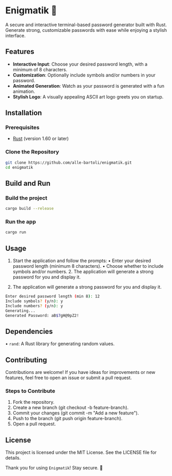 # Enigmatik 🔐

A secure and interactive terminal-based password generator built with Rust.
Generate strong, customizable passwords with ease while enjoying a stylish interface.

## Features

- **Interactive Input**: Choose your desired password length, with a minimum of 8 characters.
- **Customization**: Optionally include symbols and/or numbers in your password.
- **Animated Generation**: Watch as your password is generated with a fun animation.
- **Stylish Logo**: A visually appealing ASCII art logo greets you on startup.

## Installation

### Prerequisites

- [Rust](https://www.rust-lang.org/tools/install) (version 1.60 or later)

### Clone the Repository

```bash
git clone https://github.com/alle-bartoli/enigmatik.git
cd enigmatik
```

## Build and Run

### Build the project

```sh
cargo build --release
```

### Run the app

```sh
cargo run
```

## Usage

1. Start the application and follow the prompts:
   • Enter your desired password length (minimum 8 characters).
   • Choose whether to include symbols and/or numbers. 2. The application will generate a strong password for you and display it.

2. The application will generate a strong password for you and display it.

```sh
Enter desired password length (min 8): 12
Include symbols? (y/n): y
Include numbers? (y/n): y
Generating...
Generated Password: aB$7gH@9pZ2!
```

## Dependencies

• `rand`: A Rust library for generating random values.

## Contributing

Contributions are welcome!
If you have ideas for improvements or new features, feel free to open an issue or submit a pull request.

### Steps to Contribute

1. Fork the repository.
2. Create a new branch (git checkout -b feature-branch).
3. Commit your changes (git commit -m "Add a new feature").
4. Push to the branch (git push origin feature-branch).
5. Open a pull request.

## License

This project is licensed under the MIT License. See the LICENSE file for details.

Thank you for using `Enigmatik`! Stay secure. 🔐
